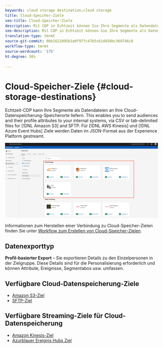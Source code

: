 ```yaml
---
keywords: cloud storage destination;cloud storage
title: Cloud-Speicher-Ziele
seo-title: Cloud-Speicher-Ziele
description: Mit CDP in Echtzeit können Sie Ihre Segmente als Datendateien an Ihre Amazon S3-, AWS Kinesis-, AWS Ereignis-Hubs- oder SFTP-Cloud-Datenspeicherung-Speicherorte senden.
seo-description: Mit CDP in Echtzeit können Sie Ihre Segmente als Datendateien an Ihre Amazon S3-, AWS Kinesis-, AWS Ereignis-Hubs- oder SFTP-Cloud-Datenspeicherung-Speicherorte senden.
translation-type: tm+mt
source-git-commit: 0bb1622895b1e0f97fc47b5c61d456bc369746c8
workflow-type: tm+mt
source-wordcount: '175'
ht-degree: 36%

---
```



# Cloud-Speicher-Ziele {#cloud-storage-destinations}

Echtzeit-CDP kann Ihre Segmente als Datendateien an Ihre Cloud-Datenspeicherung-Speicherorte liefern. This enables you to send audiences and their profile attributes to your internal systems, via CSV or tab-delimited files for [!DNL Amazon S3] and SFTP. Für [!DNL AWS Kinesis] und [!DNL Azure Event Hubs] Ziele werden Daten im JSON-Format aus der Experience Platform gestreamt.

![Adobe-Cloud-Speicher-Ziele](../../assets/catalog/cloud-storage/cloud-storage-destinations.png)

Informationen zum Herstellen einer Verbindung zu Cloud-Speicher-Zielen finden Sie unter [Workflow zum Erstellen von Cloud-Speicher-Zielen](./workflow.md).

## Datenexporttyp

**Profil-basierter Export** – Sie exportieren Details zu den Einzelpersonen in der Zielgruppe. Diese Details sind für die Personalisierung erforderlich und können Attribute, Ereignisse, Segmentabos usw. umfassen.

## Verfügbare Cloud-Datenspeicherung-Ziele

- [Amazon S3-Ziel](./amazon-s3.md)
- [SFTP-Ziel](./sftp.md)

## Verfügbare Streaming-Ziele für Cloud-Datenspeicherung

- [Amazon Kinesis-Ziel](./amazon-kinesis.md)
- [Azurblauer Ereignis Hubs Ziel](./azure-event-hubs.md)